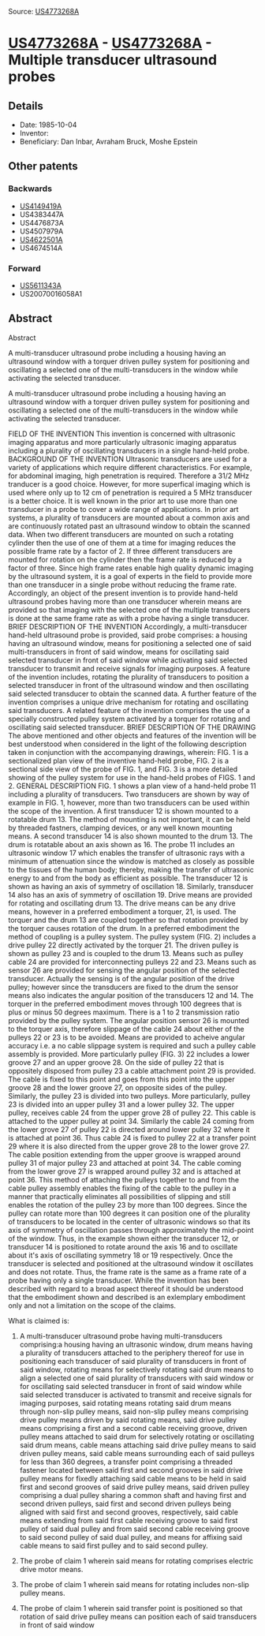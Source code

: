 Source: [US4773268A](https://patents.google.com/patent/US4773268A)

# [US4773268A](US4773268A.md) - [US4773268A](US4773268A.md) - Multiple transducer ultrasound probes

## Details

* Date: 1985-10-04
* Inventor: 
* Beneficiary: Dan Inbar, Avraham Bruck, Moshe Epstein

## Other patents

### Backwards
 * [US4149419A](US4149419A.md)
 * US4383447A
 * US4476873A
 * US4507979A
 * [US4622501A](US4622501A.md)
 * US4674514A
### Forward
 * [US5611343A](US5611343A.md)
 * US20070016058A1
## Abstract

Abstract

A multi-transducer ultrasound probe including a housing having an ultrasound window with a torquer driven pulley system for positioning and oscillating a selected one of the multi-transducers in the window while activating the selected transducer.



A multi-transducer ultrasound probe including a housing having an ultrasound window with a torquer driven pulley system for positioning and oscillating a selected one of the multi-transducers in the window while activating the selected transducer.

FIELD OF THE INVENTION
This invention is concerned with ultrasonic imaging apparatus and more particularly ultrasonic imaging apparatus including a plurality of oscillating transducers in a single hand-held probe.
BACKGROUND OF THE INVENTION
Ultrasonic transducers are used for a variety of applications which require different characteristics. For example, for abdominal imaging, high penetration is required. Therefore a 31/2 MHz tranducer is a good choice. However, for more superfical imaging which is used where only up to 12 cm of penetration is required a 5 MHz transducer is a better choice.
It is well known in the prior art to use more than one transducer in a probe to cover a wide range of applications. In prior art systems, a plurality of transducers are mounted about a common axis and are continuously rotated past an ultrasound window to obtain the scanned data.
When two different transducers are mounted on such a rotating cylinder then the use of one of them at a time for imaging reduces the possible frame rate by a factor of 2. If three different transducers are mounted for rotation on the cylinder then the frame rate is reduced by a factor of three. Since high frame rates enable high quality dynamic imaging by the ultrasound system, it is a goal of experts in the field to provide more than one transducer in a single probe without reducing the frame rate.
Accordingly, an object of the present invention is to provide hand-held ultrasound probes having more than one transducer wherein means are provided so that imaging with the selected one of the multiple transducers is done at the same frame rate as with a probe having a single transducer.
BRIEF DESCRIPTION OF THE INVENTION
Accordingly, a multi-transducer hand-held ultrasound probe is provided, said probe comprises:
a housing having an ultrasound window,
means for positioning a selected one of said multi-transducers in front of said window,
means for oscillating said selected transducer in front of said window while activating said selected transducer to transmit and receive signals for imaging purposes.
A feature of the invention includes, rotating the plurality of transducers to position a selected transducer in front of the ultrasound window and then oscillating said selected transducer to obtain the scanned data.
A further feature of the invention comprises a unique drive mechanism for rotating and oscillating said transducers.
A related feature of the invention comprises the use of a specially constructed pulley system activated by a torquer for rotating and oscillating said selected transducer.
BRIEF DESCRIPTION OF THE DRAWING
The above mentioned and other objects and features of the invention will be best understood when considered in the light of the following description taken in conjunction with the accompanying drawings, wherein:
FIG. 1 is a sectionalized plan view of the inventive hand-held probe,
FIG. 2 is a sectional side view of the probe of FIG. 1, and
FIG. 3 is a more detailed showing of the pulley system for use in the hand-held probes of FIGS. 1 and 2.
GENERAL DESCRIPTION
FIG. 1 shows a plan view of a hand-held probe 11 including a plurality of transducers. Two transducers are shown by way of example in FIG. 1, however, more than two transducers can be used within the scope of the invention. A first transducer 12 is shown mounted to a rotatable drum 13. The method of mounting is not important, it can be held by threaded fastners, clamping devices, or any well known mounting means. A second transducer 14 is also shown mounted to the drum 13. The drum is rotatable about an axis shown as 16.
The probe 11 includes an ultrasonic window 17 which enables the transfer of ultrasonic rays with a minimum of attenuation since the window is matched as closely as possible to the tissues of the human body; thereby, making the transfer of ultrasonic energy to and from the body as efficient as possible. The transducer 12 is shown as having an axis of symmetry of oscillation 18. Similarly, transducer 14 also has an axis of symmetry of oscillation 19.
Drive means are provided for rotating and oscillating drum 13. The drive means can be any drive means, however in a preferred embodiment a torquer, 21, is used. The torquer and the drum 13 are coupled together so that rotation provided by the torquer causes rotation of the drum. In a preferred embodiment the method of coupling is a pulley system. The pulley system (FIG. 2) includes a drive pulley 22 directly activated by the torquer 21. The driven pulley is shown as pulley 23 and is coupled to the drum 13. Means such as pulley cable 24 are provided for interconnecting pulleys 22 and 23.
Means such as sensor 26 are provided for sensing the angular position of the selected transducer. Actually the sensing is of the angular position of the drive pulley; however since the transducers are fixed to the drum the sensor means also indicates the angular position of the transducers 12 and 14.
The torquer in the preferred embodiment moves through 100 degrees that is plus or minus 50 degrees maximum. There is a 1 to 2 transmission ratio provided by the pulley system. The angular position sensor 26 is mounted to the torquer axis, therefore slippage of the cable 24 about either of the pulleys 22 or 23 is to be avoided.
Means are provided to acheive angular accuracy i.e. a no cable slippage system is required and such a pulley cable assembly is provided. More particularly pulley (FIG. 3) 22 includes a lower groove 27 and an upper groove 28. On the side of pulley 22 that is oppositely disposed from pulley 23 a cable attachment point 29 is provided. The cable is fixed to this point and goes from this point into the upper groove 28 and the lower groove 27, on opposite sides of the pulley.
Similarly, the pulley 23 is divided into two pulleys. More particularly, pulley 23 is divided into an upper pulley 31 and a lower pulley 32. The upper pulley, receives cable 24 from the upper grove 28 of pulley 22. This cable is attached to the upper pulley at point 34. Similarly the cable 24 coming from the lower grove 27 of pulley 22 is directed around lower pulley 32 where it is attached at point 36. Thus cable 24 is fixed to pulley 22 at a transfer point 29 where it is also directed from the upper grove 28 to the lower grove 27. The cable position extending from the upper groove is wrapped around pulley 31 of major pulley 23 and attached at point 34. The cable coming from the lower grove 27 is wrapped around pulley 32 and is attached at point 36.
This method of attaching the pulleys together to and from the cable pulley assembly enables the fixing of the cable to the pulley in a manner that practically eliminates all possibilities of slipping and still enables the rotation of the pulley 23 by more than 100 degrees.
Since the pulley can rotate more than 100 degrees it can position one of the plurality of transducers to be located in the center of ultrasonic windows so that its axis of symmetry of oscillation passes through approximately the mid-point of the window. Thus, in the example shown either the transducer 12, or transducer 14 is positioned to rotate around the axis 16 and to oscillate about it's axis of oscillating symmetry 18 or 19 respectively. Once the transducer is selected and positioned at the ultrasound window it oscillates and does not rotate. Thus, the frame rate is the same as a frame rate of a probe having only a single transducer.
While the invention has been described with regard to a broad aspect thereof it should be understood that the embodiment shown and described is an exlemplary embodiment only and not a limitation on the scope of the claims.

What is claimed is:
 
1. A multi-transducer ultrasound probe having multi-transducers comprising:a housing having an ultrasonic window, drum means having a plurality of transducers attached to the periphery thereof for use in positioning each transducer of said plurality of transducers in front of said window, rotating means for selectively rotating said drum means to align a selected one of said plurality of transducers with said window or for oscillating said selected transducer in front of said window while said selected transducer is activated to transmit and receive signals for imaging purposes, said rotating means rotating said drum means through non-slip pulley means, said non-slip pulley means comprising drive pulley means driven by said rotating means, said drive pulley means comprising a first and a second cable receiving groove, driven pulley means attached to said drum for selectively rotating or oscillating said drum means, cable means attaching said drive pulley means to said driven pulley means, said cable means surrounding each of said pulleys for less than 360 degrees, a transfer point comprising a threaded fastener located between said first and second grooves in said drive pulley means for fixedly attaching said cable means to be held in said first and second grooves of said drive pulley means, said driven pulley comprising a dual pulley sharing a common shaft and having first and second driven pulleys, said first and second driven pulleys being aligned with said first and second grooves, respectively, said cable means extending from said first cable receiving groove to said first pulley of said dual pulley and from said second cable receiving groove to said second pulley of said dual pulley, and means for affixing said cable means to said first pulley and to said second pulley. 

  
2. The probe of claim 1 wherein said means for rotating comprises electric drive motor means.

  
3. The probe of claim 1 wherein said means for rotating includes non-slip pulley means.

  
4. The probe of claim 1 wherein said transfer point is positioned so that rotation of said drive pulley means can position each of said transducers in front of said window